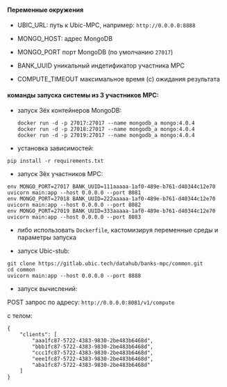 #### Переменные окружения

* UBIC_URL: путь к Ubic-MPC, например: `http://0.0.0.0:8888`

* MONGO_HOST: адрес MongoDB

* MONGO_PORT порт MongoDB (по умолчанию `27017`)

* BANK_UUID уникальный индетификатор участника MPC

* COMPUTE_TIMEOUT максимальное время (c) ожидания результата

#### команды запуска системы из 3 участников MPC:

* запуск 3ёх контейнеров MongoDB:
  ```
  docker run -d -p 27017:27017 --name mongodb_a mongo:4.0.4 
  docker run -d -p 27018:27017 --name mongodb_a mongo:4.0.4
  docker run -d -p 27019:27017 --name mongodb_a mongo:4.0.4
  ```

* установка зависимостей:

`pip install -r requirements.txt`

* запуск 3ёх участников MPC:

```
env MONGO_PORT=27017 BANK_UUID=111aaaaa-1af0-489e-b761-d40344c12e70 uvicorn main:app --host 0.0.0.0 --port 8081
env MONGO_PORT=27018 BANK_UUID=222aaaaa-1af0-489e-b761-d40344c12e70 uvicorn main:app --host 0.0.0.0 --port 8082
env MONGO_PORT=27019 BANK_UUID=333aaaaa-1af0-489e-b761-d40344c12e70 uvicorn main:app --host 0.0.0.0 --port 8083
```


* либо использовать `Dockerfile`, кастомизируя переменные среды и параметры запуска
  

* запуск Ubic-stub:

```
git clone https://gitlab.ubic.tech/datahub/banks-mpc/common.git
cd common
uvicorn main:app --host 0.0.0.0 --port 8888
```

* запуск вычислений:

POST запрос по адресу: `http://0.0.0.0:8081/v1/compute`

c телом:
```
{
    "clients": [
        "aaa1fc87-5722-4383-9830-2be483b6468d",
        "bbb1fc87-5722-4383-9830-2be483b6468d",
        "ccc1fc87-5722-4383-9830-2be483b6468d",
        "eee1fc87-5722-4383-9830-2be483b6468d",
        "aba1fc87-5722-4383-9830-2be483b6468d"
    ]
}
```


